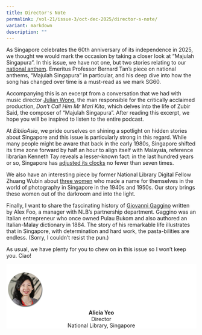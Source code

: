 ```yaml
---
title: Director's Note
permalink: /vol-21/issue-3/oct-dec-2025/director-s-note/
variant: markdown
description: ""
---
```

As Singapore celebrates the 60th anniversary of its independence in 2025, we
thought we would mark the occasion by taking a closer look at “Majulah Singapura”.
In this issue, we have not one, but two stories relating to our [national anthem](https://biblioasia.nlb.gov.sg/vol-21/issue-3/oct-dec-2025/zubir-said-majulah-singapura/).
Emeritus Professor Bernard Tan’s piece on national anthems, “Majulah Singapura”
in particular, and his deep dive into how the song has changed over time is a
must-read as we mark SG60.

Accompanying this is an excerpt from a conversation that we had with music
director [Julian Wong](https://biblioasia.nlb.gov.sg/vol-21/issue-3/oct-dec-2025/zubir-said-julian-wong-podcast-transcript/), the man responsible for the critically acclaimed production,
_Don’t Call Him Mr Mari Kita_, which delves into the life of Zubir Said, the composer
of “Majulah Singapura”. After reading this excerpt, we hope you will be inspired
to listen to the entire podcast.

At _BiblioAsia_, we pride ourselves on shining a spotlight on hidden stories
about Singapore and this issue is particularly strong in this regard. While many
people might be aware that back in the early 1980s, Singapore shifted its time zone
forward by half an hour to align itself with Malaysia, reference librarian Kenneth
Tay reveals a lesser-known fact: in the last hundred years or so, Singapore has
[adjusted its clocks](https://biblioasia.nlb.gov.sg/vol-21/issue-3/oct-dec-2025/singapore-time-zones/) no fewer than seven times.

We also have an interesting piece by former National Library Digital Fellow
Zhuang Wubin about [three women](https://biblioasia.nlb.gov.sg/vol-21/issue-3/oct-dec-2025/women-photographers-singapore-malaya/) who made a name for themselves in the world
of photography in Singapore in the 1940s and 1950s. Our story brings these women
out of the darkroom and into the light.

Finally, I want to share the fascinating history of [Giovanni Gaggino](https://biblioasia.nlb.gov.sg/vol-21/issue-3/oct-dec-2025/giovanni-gaggino-malay-italian-dictionary/) written by
Alex Foo, a manager with NLB’s partnership department. Gaggino was an Italian
entrepreneur who once owned Pulau Bukom and also authored an Italian-Malay
dictionary in 1884. The story of his remarkable life illustrates that in Singapore,
with determination and hard work, the pasta-bilities are endless. (Sorry, I couldn’t
resist the pun.)

As usual, we have plenty for you to chew on in this issue so I won’t keep you. Ciao!



<div style="background-color: white;">
<br>
<img src="/images/vol-17-issue-3/Director.png" style="width: 100px; height: 100px;">
<center><b>Alicia Yeo</b><br>Director<br>National Library, Singapore</center>
</div>